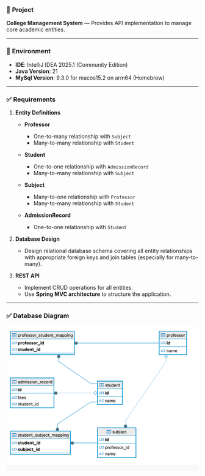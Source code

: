 ### 📘 **Project**

**College Management System** — Provides API implementation to manage core academic entities.

---

### 🧪 **Environment**

* **IDE**: IntelliJ IDEA 2025.1 (Community Edition)
* **Java Version**: 21
* **MySql Version**: 9.3.0 for macos15.2 on arm64 (Homebrew)

---

### ✅ **Requirements**

1. **Entity Definitions**

    * **Professor**

        * One-to-many relationship with `Subject`
        * Many-to-many relationship with `Student`
    * **Student**

        * One-to-one relationship with `AdmissionRecord`
        * Many-to-many relationship with `Subject`
    * **Subject**

        * Many-to-one relationship with `Professor`
        * Many-to-many relationship with `Student`
    * **AdmissionRecord**

        * One-to-one relationship with `Student`

2. **Database Design**

    * Design relational database schema covering all entity relationships with appropriate foreign keys and join tables (especially for many-to-many).

3. **REST API**

    * Implement CRUD operations for all entities.
    * Use **Spring MVC architecture** to structure the application.

---

### ✅ **Database Diagram**

![img.png](img.png)
